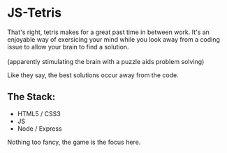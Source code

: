 # JS-Tetris
 
 That's right, tetris makes for a great past time in between work. It's an enjoyable way of exersicing your mind while you look away from a coding issue to allow your brain to find a solution. </br></br>
 (apparently stimulating the brain with a puzzle aids problem solving)

 Like they say, the best solutions occur away from the code. 

 ## The Stack:

 - HTML5 / CSS3
 - JS
 - Node / Express

 Nothing too fancy, the game is the focus here.


